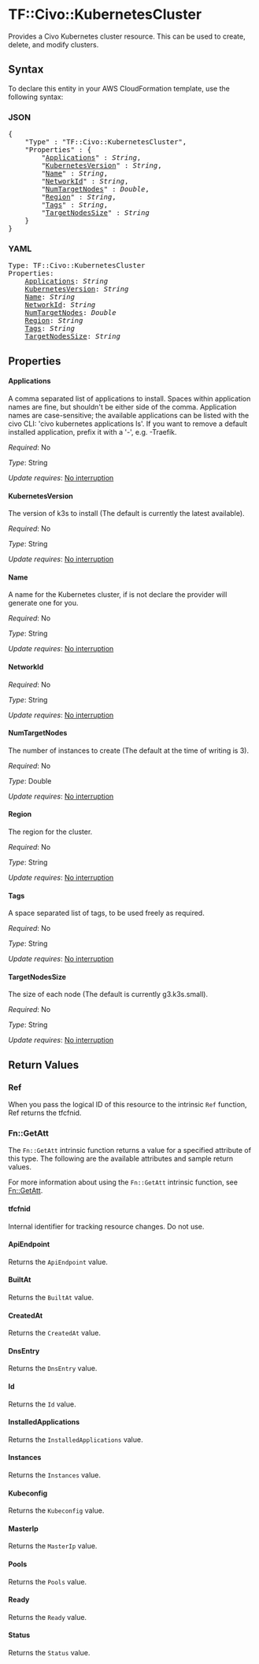 # TF::Civo::KubernetesCluster

Provides a Civo Kubernetes cluster resource. This can be used to create, delete, and modify clusters.

## Syntax

To declare this entity in your AWS CloudFormation template, use the following syntax:

### JSON

<pre>
{
    "Type" : "TF::Civo::KubernetesCluster",
    "Properties" : {
        "<a href="#applications" title="Applications">Applications</a>" : <i>String</i>,
        "<a href="#kubernetesversion" title="KubernetesVersion">KubernetesVersion</a>" : <i>String</i>,
        "<a href="#name" title="Name">Name</a>" : <i>String</i>,
        "<a href="#networkid" title="NetworkId">NetworkId</a>" : <i>String</i>,
        "<a href="#numtargetnodes" title="NumTargetNodes">NumTargetNodes</a>" : <i>Double</i>,
        "<a href="#region" title="Region">Region</a>" : <i>String</i>,
        "<a href="#tags" title="Tags">Tags</a>" : <i>String</i>,
        "<a href="#targetnodessize" title="TargetNodesSize">TargetNodesSize</a>" : <i>String</i>
    }
}
</pre>

### YAML

<pre>
Type: TF::Civo::KubernetesCluster
Properties:
    <a href="#applications" title="Applications">Applications</a>: <i>String</i>
    <a href="#kubernetesversion" title="KubernetesVersion">KubernetesVersion</a>: <i>String</i>
    <a href="#name" title="Name">Name</a>: <i>String</i>
    <a href="#networkid" title="NetworkId">NetworkId</a>: <i>String</i>
    <a href="#numtargetnodes" title="NumTargetNodes">NumTargetNodes</a>: <i>Double</i>
    <a href="#region" title="Region">Region</a>: <i>String</i>
    <a href="#tags" title="Tags">Tags</a>: <i>String</i>
    <a href="#targetnodessize" title="TargetNodesSize">TargetNodesSize</a>: <i>String</i>
</pre>

## Properties

#### Applications

A comma separated list of applications to install. Spaces within application names are fine, but shouldn't be either side of the comma. Application names are case-sensitive; the available applications can be listed with the civo CLI: 'civo kubernetes applications ls'. If you want to remove a default installed application, prefix it with a '-', e.g. -Traefik.

_Required_: No

_Type_: String

_Update requires_: [No interruption](https://docs.aws.amazon.com/AWSCloudFormation/latest/UserGuide/using-cfn-updating-stacks-update-behaviors.html#update-no-interrupt)

#### KubernetesVersion

The version of k3s to install (The default is currently the latest available).

_Required_: No

_Type_: String

_Update requires_: [No interruption](https://docs.aws.amazon.com/AWSCloudFormation/latest/UserGuide/using-cfn-updating-stacks-update-behaviors.html#update-no-interrupt)

#### Name

A name for the Kubernetes cluster, if is not declare the provider will generate one for you.

_Required_: No

_Type_: String

_Update requires_: [No interruption](https://docs.aws.amazon.com/AWSCloudFormation/latest/UserGuide/using-cfn-updating-stacks-update-behaviors.html#update-no-interrupt)

#### NetworkId

_Required_: No

_Type_: String

_Update requires_: [No interruption](https://docs.aws.amazon.com/AWSCloudFormation/latest/UserGuide/using-cfn-updating-stacks-update-behaviors.html#update-no-interrupt)

#### NumTargetNodes

The number of instances to create (The default at the time of writing is 3).

_Required_: No

_Type_: Double

_Update requires_: [No interruption](https://docs.aws.amazon.com/AWSCloudFormation/latest/UserGuide/using-cfn-updating-stacks-update-behaviors.html#update-no-interrupt)

#### Region

The region for the cluster.

_Required_: No

_Type_: String

_Update requires_: [No interruption](https://docs.aws.amazon.com/AWSCloudFormation/latest/UserGuide/using-cfn-updating-stacks-update-behaviors.html#update-no-interrupt)

#### Tags

A space separated list of tags, to be used freely as required.

_Required_: No

_Type_: String

_Update requires_: [No interruption](https://docs.aws.amazon.com/AWSCloudFormation/latest/UserGuide/using-cfn-updating-stacks-update-behaviors.html#update-no-interrupt)

#### TargetNodesSize

The size of each node (The default is currently g3.k3s.small).

_Required_: No

_Type_: String

_Update requires_: [No interruption](https://docs.aws.amazon.com/AWSCloudFormation/latest/UserGuide/using-cfn-updating-stacks-update-behaviors.html#update-no-interrupt)

## Return Values

### Ref

When you pass the logical ID of this resource to the intrinsic `Ref` function, Ref returns the tfcfnid.

### Fn::GetAtt

The `Fn::GetAtt` intrinsic function returns a value for a specified attribute of this type. The following are the available attributes and sample return values.

For more information about using the `Fn::GetAtt` intrinsic function, see [Fn::GetAtt](https://docs.aws.amazon.com/AWSCloudFormation/latest/UserGuide/intrinsic-function-reference-getatt.html).

#### tfcfnid

Internal identifier for tracking resource changes. Do not use.

#### ApiEndpoint

Returns the <code>ApiEndpoint</code> value.

#### BuiltAt

Returns the <code>BuiltAt</code> value.

#### CreatedAt

Returns the <code>CreatedAt</code> value.

#### DnsEntry

Returns the <code>DnsEntry</code> value.

#### Id

Returns the <code>Id</code> value.

#### InstalledApplications

Returns the <code>InstalledApplications</code> value.

#### Instances

Returns the <code>Instances</code> value.

#### Kubeconfig

Returns the <code>Kubeconfig</code> value.

#### MasterIp

Returns the <code>MasterIp</code> value.

#### Pools

Returns the <code>Pools</code> value.

#### Ready

Returns the <code>Ready</code> value.

#### Status

Returns the <code>Status</code> value.

